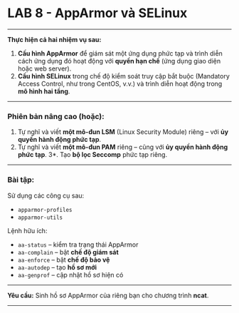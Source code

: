 # LAB 8 - AppArmor và SELinux

---

**Thực hiện cả hai nhiệm vụ sau:**

1. **Cấu hình AppArmor** để giám sát một ứng dụng phức tạp và trình diễn cách ứng dụng đó hoạt động với **quyền hạn chế** (ứng dụng giao diện hoặc web server).
2. **Cấu hình SELinux** trong chế độ kiểm soát truy cập bắt buộc (Mandatory Access Control, như trong CentOS, v.v.) và trình diễn hoạt động trong **mô hình hai tầng**.

---

### **Phiên bản nâng cao (hoặc):**

1. Tự nghĩ và viết **một mô-đun LSM** (Linux Security Module) riêng – với **ủy quyền hành động phức tạp**.
2. Tự nghĩ và viết **một mô-đun PAM** riêng – cũng với **ủy quyền hành động phức tạp**.
   3\*. Tạo **bộ lọc Seccomp** phức tạp riêng.

---

### **Bài tập:**

Sử dụng các công cụ sau:

* `apparmor-profiles`
* `apparmor-utils`

Lệnh hữu ích:

* `aa-status` – kiểm tra trạng thái AppArmor
* `aa-complain` – bật **chế độ giám sát**
* `aa-enforce` – bật **chế độ bảo vệ**
* `aa-autodep` – tạo **hồ sơ mới**
* `aa-genprof` – cập nhật hồ sơ hiện có

---

**Yêu cầu:**
Sinh hồ sơ AppArmor của riêng bạn cho chương trình **ncat**.

---



